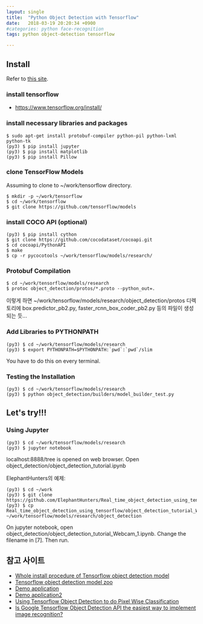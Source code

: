 ```yaml
---
layout: single
title:  "Python Object Detection with Tensorflow"
date:   2018-03-19 20:20:34 +0900
#categories: python face-recognition
tags: python object-detection tensorflow

---
```


## Install

Refer to [this site][install].

### install tensorflow
- https://www.tensorflow.org/install/

### install necessary libraries and packages

```
$ sudo apt-get install protobuf-compiler python-pil python-lxml python-tk
(py3) $ pip install jupyter
(py3) $ pip install matplotlib
(py3) $ pip install Pillow
```

### clone TensorFlow Models

Assuming to clone to ~/work/tensorflow directory.

```
$ mkdir -p ~/work/tensorflow
$ cd ~/work/tensorflow
$ git clone https://github.com/tensorflow/models
```

### install COCO API (optional)

```
(py3) $ pip install cython
$ git clone https://github.com/cocodataset/cocoapi.git
$ cd cocoapi/PythonAPI
$ make
$ cp -r pycocotools ~/work/tensorflow/models/research/
```

### Protobuf Compilation

```
$ cd ~/work/tensorflow/models/research
$ protoc object_detection/protos/*.proto --python_out=.
```
이렇게 하면 ~/work/tensorflow/models/research/object_detection/protos 디렉토리에 box.predictor_pb2.py, faster_rcnn_box_coder_pb2.py 등의 파일이 생성되는 듯...

### Add Libraries to PYTHONPATH

```
(py3) $ cd ~/work/tensorflow/models/research
(py3) $ export PYTHONPATH=$PYTHONPATH:`pwd`:`pwd`/slim
```
You have to do this on every terminal.

### Testing the Installation

```
(py3) $ cd ~/work/tensorflow/models/research
(py3) $ python object_detection/builders/model_builder_test.py
```

## Let's try!!!

### Using Jupyter

```
(py3) $ cd ~/work/tensorflow/models/research
(py3) $ jupyter notebook
```

localhost:8888/tree is opened on web browser. Open object_detection/object_detection_tutorial.ipynb

ElephantHunters의 예제:

```
(py3) $ cd ~/work
(py3) $ git clone https://github.com/ElephantHunters/Real_time_object_detection_using_tensorflow
(py3) $ cp Real_time_object_detection_using_tensorflow/object_detection_tutorial_Webcam_1.ipynb ~/work/tensorflow/models/research/object_detection
```

On jupyter notebook, open object_detection/object_detection_tutorial_Webcam_1.ipynb. Change the filename in [7]. Then run.

## 참고 사이트

* [Whole install procedure of Tensorflow object detection model][install]
* [Tensorflow object detection model zoo][modelzoo]
* [Demo application][demoapp]
* [Demo application2][demoapp2]
* [Using Tensorflow Object Detection to do Pixel Wise Classification][maskexample]
* [Is Google Tensorflow Object Detection API the easiest way to implement image recognition?][objexample]

[install]:https://github.com/tensorflow/models/blob/master/research/object_detection/g3doc/installation.md
[modelzoo]: https://github.com/tensorflow/models/blob/master/research/object_detection/g3doc/detection_model_zoo.md
[demoapp]:https://towardsdatascience.com/real-time-object-detection-with-tensorflow-detection-model-e7fd20421d5d
[demoapp2]:https://github.com/ElephantHunters/Real_time_object_detection_using_tensorflow
[maskexample]: https://towardsdatascience.com/using-tensorflow-object-detection-to-do-pixel-wise-classification-702bf2605182
[objexample]: https://towardsdatascience.com/is-google-tensorflow-object-detection-api-the-easiest-way-to-implement-image-recognition-a8bd1f500ea0
